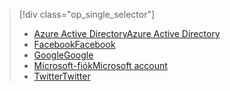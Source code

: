 > [!div class="op_single_selector"]
> * [<span data-ttu-id="1c92e-101">Azure Active Directory</span><span class="sxs-lookup"><span data-stu-id="1c92e-101">Azure Active Directory</span></span>](../articles/app-service-mobile/app-service-mobile-how-to-configure-active-directory-authentication.md)
> * [<span data-ttu-id="1c92e-102">Facebook</span><span class="sxs-lookup"><span data-stu-id="1c92e-102">Facebook</span></span>](../articles/app-service-mobile/app-service-mobile-how-to-configure-facebook-authentication.md)
> * [<span data-ttu-id="1c92e-103">Google</span><span class="sxs-lookup"><span data-stu-id="1c92e-103">Google</span></span>](../articles/app-service-mobile/app-service-mobile-how-to-configure-google-authentication.md)
> * [<span data-ttu-id="1c92e-104">Microsoft-fiók</span><span class="sxs-lookup"><span data-stu-id="1c92e-104">Microsoft account</span></span>](../articles/app-service-mobile/app-service-mobile-how-to-configure-microsoft-authentication.md)
> * [<span data-ttu-id="1c92e-105">Twitter</span><span class="sxs-lookup"><span data-stu-id="1c92e-105">Twitter</span></span>](../articles/app-service-mobile/app-service-mobile-how-to-configure-twitter-authentication.md)
> 
> 

